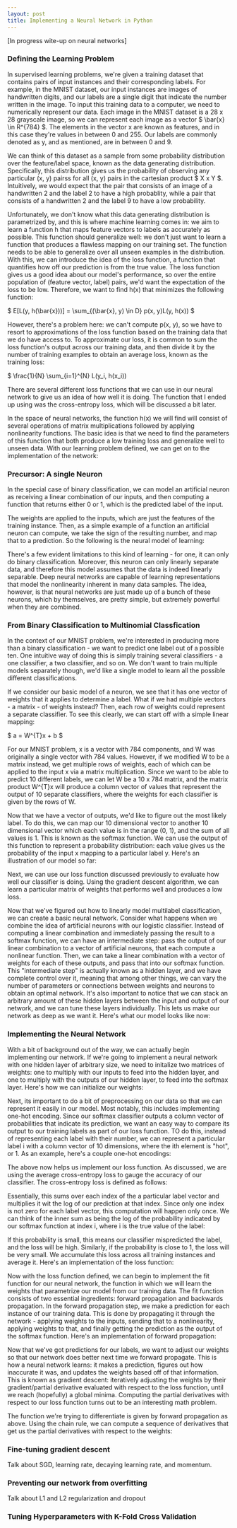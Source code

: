 ```yaml
---
layout: post
title: Implementing a Neural Network in Python
---
```


[In progress wite-up on neural networks]


### Defining the Learning Problem 

In supervised learning problems, we're given a training dataset that contains pairs of input instances and their corresponding labels. For example, in the MNIST dataset, our input instances are images of handwritten digits, and our labels are a single digit that indicate the number written in the image. To input this training data to a computer, we need to numerically represent our data. Each image in the MNIST dataset is a 28 x 28 grayscale image, so we can represent each image as a vector $ \bar{x} \in R^{784} $. The elements in the vector x are known as features, and in this case they're values in between 0 and 255. Our labels are commonly denoted as y, and as mentioned, are in between 0 and 9.

We can think of this dataset as a sample from some probability distribution over the feature/label space, known as the data generating distribution. Specifically, this distribution gives us the probability of observing any particular (x, y) pairss for all (x, y) pairs in the cartesian product $ X x Y $. Intuitively, we would expect that the pair that consists of an image of a handwritten 2 and the label 2 to have a high probablity, while a pair that consists of a handwritten 2 and the label 9 to have a low probability.

Unfortunately, we don't know what this data generating distribution is parametrized by, and this is where machine learning comes in: we aim to learn a function h that maps feature vectors to labels as accurately as possible. This function should generalize well: we don't just want to learn a function that produces a flawless mapping on our training set. The function needs to be able to generalize over all unseen examples in the distribution. With this, we can introduce the idea of the loss function, a function that quantifies how off our prediction is from the true value. The loss function gives us a good idea about our model's performance, so over the entire population of (feature vector, label) pairs, we'd want the expectation of the loss to be low. Therefore, we want to find h(x) that minimizes the following function:

$ E[L(y, h(\bar{x}))] = \sum_{(\bar{x}, y) \in D} p(x, y)L(y, h(x)) $

However, there's a problem here: we can't compute p(x, y), so we have to resort to approximations of the loss function based on the training data that we do have access to. To approximate our loss, it is common to sum the loss function's output across our training data, and then divide it by the number of training examples to obtain an average loss, known as the training loss: 

$ \frac{1}{N} \sum_{i=1}^{N} L(y_i, h(x_i))

There are several different loss functions that we can use in our neural network to give us an idea of how well it is doing. The function that I ended up using was the cross-entropy loss, which will be discussed a bit later. 


In the space of neural networks, the function h(x) we will find will consist of several operations of matrix multiplications followed by applying nonlinearity functions. The basic idea is that we need to find the parameters of this function that both produce a low training loss and generalize well to unseen data. With our learning problem defined, we can get on to the implementation of the network: 

### Precursor: A single Neuron

In the special case of binary classification, we can model an artificial neuron as receiving a linear combination of our inputs, and then computing a function that returns either 0 or 1, which is the predicted label of the input. 

The weights are applied to the inputs, which are just the features of the training instance. Then, as a simple example of a function an artificial neuron can compute, we take the sign of the resulting number, and map that to a prediction. So the following is the neural model of learning: 

There's a few evident limitations to this kind of learning - for one, it can only do binary classification. Moreover, this neuron can only linearly separate data, and therefore this model assumes that the data is indeed linearly separable. Deep neural networks are capable of learning representations that model the nonlinearity inherent in many data samples. The idea, however, is that neural networks are just made up of a bunch of these neurons, which by themselves, are pretty simple, but extremely powerful when they are combined. 

### From Binary Classification to Multinomial Classfication

In the context of our MNIST problem, we're interested in producing more than a binary classification - we want to predict one label out of a possible ten. One intuitive way of doing this is simply training several classifiers - a one classifier, a two classifier, and so on. We don't want to train multiple models separately though, we'd like a single model to learn all the possible different classifications. 

If we consider our basic model of a neuron, we see that it has one vector of weights that it applies to determine a label. What if we had multiple vectors - a matrix - of weights instead? Then, each row of weights could represent a separate classifier. To see this clearly, we can start off with a simple linear mapping: 

$ a = W^{T}x + b $

For our MNIST problem, x is a vector with 784 components, and W was originally a single vector with 784 values. However, if we modified W to be a matrix instead, we get multiple rows of weights, each of which can be applied to the input x via a matrix multiplication. Since we want to be able to predict 10 different labels, we can let W be a 10 x 784 matrix, and the matrix product W^{T}x will produce a column vector of values that represent the output of 10 separate classifiers, where the weights for each classifier is given by the rows of W. 

Now that we have a vector of outputs, we'd like to figure out the most likely label. To do this, we can map our 10 dimensional vector to another 10 dimensional vector which each value is in the range (0, 1), and the sum of all values is 1. This is known as the softmax function. We can use the output of this function to represent a probability distribution: each value gives us the probability of the input x mapping to a particular label y. Here's an illustration of our model so far: 


Next, we can use our loss function discussed previously to evaluate how well our classifier is doing. Using the gradient descent algorithm, we can learn a particular matrix of weights that performs well and produces a low loss. 

Now that we've figured out how to linearly model multilabel classification, we can create a basic neural network. Consider what happens when we combine the idea of artificial neurons with our logistic classifier. Instead of computing a linear combination and immediately passing the result to a softmax function, we can have an intermediate step: pass the output of our linear combination to a vector of artificial neurons, that each compute a nonlinear function. Then, we can take a linear combination with a vector of weights for each of these outputs, and pass that into our softmax function. This "intermediate step" is actually known as a hidden layer, and we have complete control over it, meaning that among other things, we can vary the number of parameters or connections between weights and neurons to obtain an optimal network. It's also important to notice that we can stack an arbitrary amount of these hidden layers between the input and output of our network, and we can tune these layers individually. This lets us make our network as deep as we want it. Here's what our model looks like now: 


### Implementing the Neural Network

With a bit of background out of the way, we can actually begin implementing our network. If we're going to implement a neural network with one hidden layer of arbitrary size, we need to initalize two matrices of weights: one to multiply with our inputs to feed into the hidden layer, and one to multiply with the outputs of our hidden layer, to feed into the softmax layer. Here's how we can initialize our weights:

Next, its important to do a bit of preprocessing on our data so that we can represent it easily in our model. Most notably, this includes implementing one-hot encoding. Since our softmax classifier outputs a column vector of probabilities that indicate its prediction, we want an easy way to compare its output to our training labels as part of our loss function. TO do this, instead of representing each label with their number, we can represent a particular label i with a column vector of 10 dimensions, where the ith element is "hot", or 1. As an example, here's a couple one-hot encodings: 

The above now helps us implement our loss function. As discussed, we are using the average cross-entropy loss to gauge the accuracy of our classifier. The cross-entropy loss is defined as follows: 

Essentially, this sums over each index of the a particular label vector and multiplies it wit the log of our prediction at that index. Since only one index is not zero for each label vector, this computation will happen only once. We can think of the inner sum as being the log of the probability indicated by our softmax function at index i, where i is the true value of the label: 

If this probability is small, this means our classifier mispredicted the label, and the loss will be high. Similarly, if the probability is close to 1, the loss will be very small. We accumulate this loss across all training instances and average it. Here's an implementation of the loss function: 

Now with the loss function defined, we can begin to implement the fit function for our neural network, the function in which we will learn the weights that parametrize our model from our training data. The fit function consists of two essential ingredients: forward propagation and backwards propagation. In the forward propagation step, we make a prediction for each instance of our training data. This is done by propagating it through the network - applying weights to the inputs, sending that to a nonlinearity, applying weights to that, and finally getting the prediction as the output of the softmax function. Here's an implementation of forward propagation:

Now that we've got predictions for our labels, we want to adjust our weights so that our network does better next time we forward propagate. This is how a neural network learns: it makes a prediction, figures out how inaccurate it was, and updates the weights based off of that information. This is known as gradient descent: iteratively adjusting the weights by their gradient/partial derivative evaluated with respect to the loss function, until we reach (hopefully) a global minima. Computing the partial derivatives with respect to our loss function turns out to be an interesting math problem. 

The function we're trying to differentiate is given by forward propagation as above. Using the chain rule, we can compute a sequence of derivatives that get us the partial derivatives with respect to the weights: 




### Fine-tuning gradient descent
Talk about SGD, learning rate, decaying learning rate, and momentum.

### Preventing our network from overfitting
Talk about L1 and L2 regularization and dropout 


### Tuning Hyperparameters with K-Fold Cross Validation


### 
